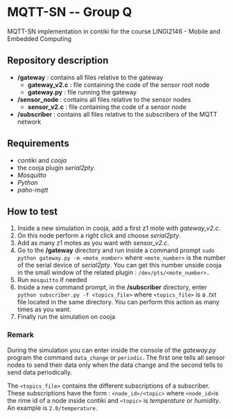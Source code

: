 # MQTT-SN -- Group Q
MQTT-SN implementation in contiki for the course LINGI2146 - Mobile and Embedded Computing

## Repository description
- __/gateway__ : contains all files relative to the gateway
  - __gateway_v2.c__ : file  containing the code of the sensor root node
  - __gateway.py__ : file running the gateway
- __/sensor_node__ : contains all files relative to the sensor nodes
  - __sensor_v2.c__ : file containing the code of a sensor node
- __/subscriber__ : contains all files relative to the subscribers of the MQTT network

## Requirements
- *contiki* and *cooja* 
- the cooja plugin *serial2pty*.
- *Mosquitto* 
- *Python*
- *paho-mqtt*

## How to test
1. Inside a new simulation in cooja, add a first z1 mote with *gateway_v2.c*. 
2. On this node perform a right click and choose *serial2pty*.
3. Add as many z1 motes as you want with *sensor_v2.c*.
4. Go to the __/gateway__ directory and run inside a command prompt `sudo python gateway.py -m <mote_nomber>` where `<mote_number>` is the number of the serial device of *serial2pty*. You can get this number unside cooja in the small window of the related plugin : `/dev/pts/<mote_number>.`
5. Run `mosquitto` if needed
6. Inside a new command prompt, in the __/subscriber__ directory, enter `python subscriber.py -f <topics_file>` where `<topics_file>` is a *.txt* file located in the same directory. You can perform this action as many times as you want.
7. Finally run the simulation on cooja

### Remark
During the simulation you can enter inside the console of the *gateway.py* program the command `data_change` or `periodic`. The first one tells all sensor nodes to send their data only when the data change and the second tells to send data periodically.

The `<topics_file>` contains the different subscriptions of a subscriber. These subscriptions have the form : `<node_id>/<topic>` where `<node_id>`is the rime id of a node inside contiki and `<topic>` is *temperature* or *humidity*. An example is `2.0/temperature`.
